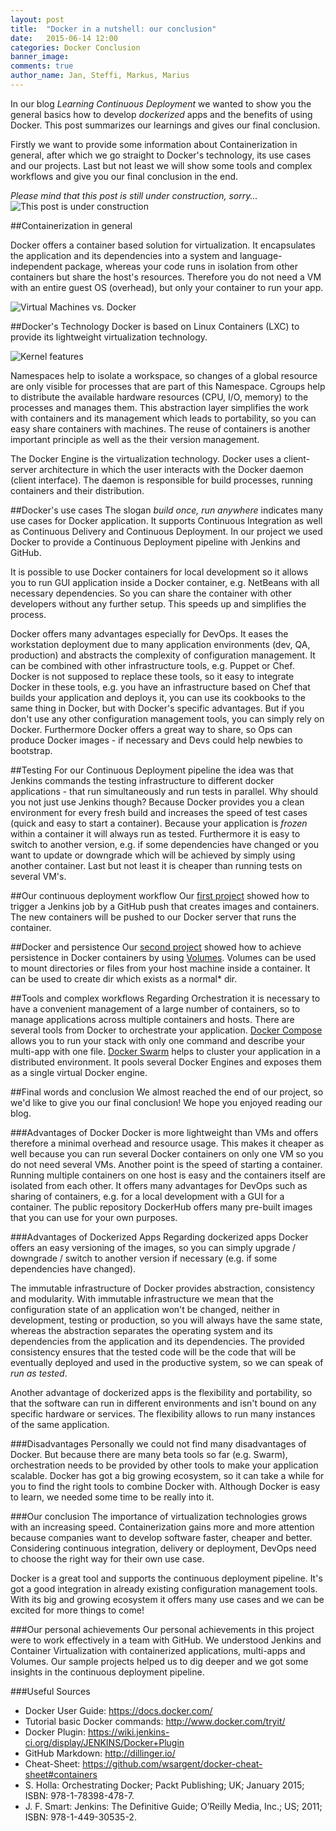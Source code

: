```yaml
---
layout: post
title:  "Docker in a nutshell: our conclusion"
date:   2015-06-14 12:00
categories: Docker Conclusion
banner_image: 
comments: true
author_name: Jan, Steffi, Markus, Marius
---
```


In our blog *Learning Continuous Deployment* we wanted to show you the general basics how to develop *dockerized* apps and the benefits of using Docker. This post summarizes our learnings and gives our final conclusion. 

<!--more--> 

Firstly we want to provide some information about Containerization in general, after which we go straight to Docker's technology, its use cases and our projects. Last but not least we will show some tools and complex workflows and give you our final conclusion in the end. 

*Please mind that this post is still under construction, sorry...*
![This post is under construction]({{site.url}}/assets/images/construction.jpg)

##Containerization in general

Docker offers a container based solution for virtualization. It encapsulates the application and its dependencies into a system and language-independent package, whereas your code runs in isolation from other containers but share the host's resources. Therefore you do not need a VM with an entire guest OS (overhead), but only your container to run your app. 

![Virtual Machines vs. Docker]({{site.url}}/assets/images/vm-docker.png)

##Docker's Technology
Docker is based on Linux Containers (LXC) to provide its lightweight virtualization technology. 

![Kernel features]({{site.url}}/assets/images/kernel-features.PNG)

Namespaces help to isolate a workspace, so changes of a global resource are only visible for processes that are part of this Namespace. Cgroups help to distribute the available hardware resources (CPU, I/O, memory) to the processes and manages them. This abstraction layer simplifies the work with containers and its management which leads to portability, so you can easy share containers with machines. The reuse of containers is another important principle as well as the their version management.

The Docker Engine is the virtualization technology. Docker uses a client-server architecture in which the user interacts with the Docker daemon (client interface). The daemon is responsible for build processes, running containers and their distribution. 

##Docker's use cases
The slogan *build once, run anywhere* indicates many use cases for Docker application. It supports Continuous Integration as well as Continuous Delivery and Continuous Deployment. In our project we used Docker to provide a Continuous Deployment pipeline with Jenkins and GitHub. 

It is possible to use Docker containers for local development so it allows you to run GUI application inside a Docker container, e.g. NetBeans with all necessary dependencies. So you can share the container with other developers without any further setup. This speeds up and simplifies the process. 

Docker offers many advantages especially for DevOps. It eases the workstation deployment due to many application environments (dev, QA, production) and abstracts the complexity of configuration management. It can be combined with other infrastructure tools, e.g. Puppet or Chef. Docker is not supposed to replace these tools, so it easy to integrate Docker in these tools, e.g. you have an infrastructure based on Chef that builds your application and deploys it, you can use its cookbooks to the same thing in Docker, but with Docker's specific advantages. But if you don't use any other configuration management tools, you can simply rely on Docker. Furthermore Docker offers a great way to share, so Ops can produce Docker images - if necessary and Devs could help newbies to bootstrap. 

##Testing
For our Continuous Deployment pipeline the idea was that Jenkins commands the testing infrastructure to different docker applications - that run simultaneously and run tests in parallel. Why should you not just use Jenkins though? Because Docker provides you a clean environment for every fresh build and increases the speed of test cases (quick and easy to start a container). Because your application is *frozen* within a container it will always run as tested. Furthermore it is easy to switch to another version, e.g. if some dependencies have changed or you want to update or downgrade which will be achieved by simply using another container. Last but not least it is cheaper than running tests on several VM's. 

##Our continuous deployment workflow
Our [first project](http://learning-continuous-deployment.github.io/) showed how to trigger a Jenkins job by a GitHub push that creates images and containers. The new containers will be pushed to our Docker server that runs the container.

##Docker and persistence
Our [second project](http://learning-continuous-deployment.github.io/docker/images/dockerfile/database/persistence/volumes/linking/container/2015/05/29/docker-and-databases/) showed how to achieve persistence in Docker containers by using [Volumes]((http://learning-continuous-deployment.github.io/docker/container/volumes/2015/05/22/persistent-data-with-docker/)). Volumes can be used to mount directories or files from your host machine inside a container. It can be used to create dir which exists as a 
normal* dir. 

##Tools and complex workflows 
Regarding Orchestration it is necessary to have a convenient management of a large number of containers, so to manage applications across multiple containers and hosts. There are several tools from Docker to orchestrate your application. [Docker Compose](http://learning-continuous-deployment.github.io/dockercompose/multi-app/2015/05/30/docker-compose/) allows you to run your stack with only one command and describe your multi-app with one file. [Docker Swarm](http://learning-continuous-deployment.github.io/dockerswarm/2015/06/07/docker-swarm/) helps to cluster your application in a distributed environment. It pools several Docker Engines and exposes them as a single virtual Docker engine. 

##Final words and conclusion
We almost reached the end of our project, so we'd like to give you our final conclusion! We hope you enjoyed reading our blog. 

###Advantages of Docker
Docker is more lightweight than VMs and offers therefore a minimal overhead and resource usage. This makes it cheaper as well because you can run several Docker containers on only one VM so you do not need several VMs. Another point is the speed of starting a container. Running multiple containers on one host is easy and the containers itself are isolated from each other. It offers many advantages for DevOps such as sharing of containers, e.g. for a local development with a GUI for a container. The public repository DockerHub offers many pre-built images that you can use for your own purposes.

###Advantages of Dockerized Apps
Regarding dockerized apps Docker offers an easy versioning of the images, so you can simply upgrade / downgrade / switch to another version if necessary (e.g. if some dependencies have changed). 

The immutable infrastructure of Docker provides abstraction, consistency and modularity. With immutable infrastructure we mean that the configuration state of an application won't be changed, neither in development, testing or production, so you will always have the same state, whereas the abstraction separates the operating system and its dependencies from the application and its dependencies. The provided consistency ensures that the tested code will be the code that will be eventually deployed and used in the productive system, so we can speak of *run as tested*. 

Another advantage of dockerized apps is the flexibility and portability, so that the software can run in different environments and isn't bound on any specific hardware or services. The flexibility allows to run many instances of the same application. 

###Disadvantages
Personally we could not find many disadvantages of Docker. But because there are many beta tools so far (e.g. Swarm), orchestration needs to be provided by other tools to make your application scalable. Docker has got a big growing ecosystem, so it can take a while for you to find the right tools to combine Docker with. Although Docker is easy to learn, we needed some time to be really into it. 

###Our conclusion
The importance of virtualization technologies grows with an increasing speed. Containerization gains more and more attention because companies want to develop software faster, cheaper and better. Considering continuous integration, delivery or deployment, DevOps need to choose the right way for their own use case. 

Docker is a great tool and supports the continuous deployment pipeline. It's got a good integration in already existing configuration management tools. With its big and growing ecosystem it offers many use cases and we can be excited for more things to come! 

###Our personal achievements
Our personal achievements in this project were to work effectively in a team with GitHub. We understood Jenkins and Container Virtualization with containerized applications, multi-apps and Volumes. Our sample projects helped us to dig deeper and we got some insights in the continuous deployment pipeline. 

###Useful Sources

   - Docker User Guide: https://docs.docker.com/
   - Tutorial basic Docker commands: http://www.docker.com/tryit/ 
   - Docker Plugin: https://wiki.jenkins-ci.org/display/JENKINS/Docker+Plugin 
   - GitHub Markdown: http://dillinger.io/
   - Cheat-Sheet: https://github.com/wsargent/docker-cheat-sheet#containers 
   - S. Holla: Orchestrating Docker; Packt Publishing; UK; January 2015; ISBN: 978-1-78398-478-7. 
   - J. F. Smart: Jenkins: The Definitive Guide; O’Reilly Media, Inc.; US; 2011; ISBN: 978-1-449-30535-2.